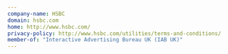 ```yaml
---
company-name: HSBC
domain: hsbc.com
home: http://www.hsbc.com/
privacy-policy: http://www.hsbc.com/utilities/terms-and-conditions/
member-of: "Interactive Advertising Bureau UK (IAB UK)"
---
```




